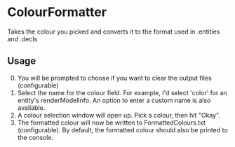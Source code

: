# ColourFormatter

Takes the colour you picked and converts it to the format used in .entities and .decls

## Usage
0. You will be prompted to choose if you want to clear the output files (configurable)
1. Select the name for the colour field. For example, I'd select 'color' for an entity's renderModelInfo. An option to enter a custom name is also available.
2. A colour selection window will open up. Pick a colour, then hit "Okay".
3. The formatted colour will now be written to FormattedColours.txt (configurable). By default, the formatted colour should also be printed to the console.
